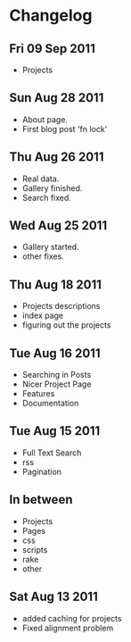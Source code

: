 Changelog
=========

Fri 09 Sep 2011
---------------
* Projects

Sun Aug 28 2011
---------------
* About page.
* First blog post 'fn lock'

Thu Aug 26 2011
---------------
* Real data.
* Gallery finished.
* Search fixed.

Wed Aug 25 2011
---------------
* Gallery started.
* other fixes.

Thu Aug 18 2011
---------------
* Projects descriptions
* index page
* figuring out the projects 

Tue Aug 16 2011
---------------
* Searching in Posts
* Nicer Project Page
* Features
* Documentation

Tue Aug 15 2011
---------------
* Full Text Search 
* rss
* Pagination
 
               
In between 
----------
* Projects
* Pages
* css
* scripts 
* rake
* other 

Sat Aug 13 2011
------------------------------
* added caching for projects
* Fixed alignment problem 
